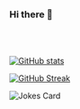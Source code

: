 ### Hi there 👋

<br />
<br />

[![GitHub stats](https://github-readme-stats.vercel.app/api?username=gimmyxd&count_private=true&show_icons=true)](https://github.com/gimmyxd)

[![GitHub Streak](https://github-readme-streak-stats.herokuapp.com/?user=gimmyxd&ring=5b97f3&currStreakLabel=3881ed&fire=5b97f3)](https://github.com/gimmyxd)

![Jokes Card](https://readme-jokes.vercel.app/api?hideBorder&theme=react&bgColor=%23fffefe&qColor=%2325252c&aColor=%233081ec&textColor=%233081ec)



<!--
**gimmyxd/gimmyxd** is a ✨ _special_ ✨ repository because its `README.md` (this file) appears on your GitHub profile.

Here are some ideas to get you started:

- 🔭 I’m currently working on ...
- 🌱 I’m currently learning ...
- 👯 I’m looking to collaborate on ...
- 🤔 I’m looking for help with ...
- 💬 Ask me about ...
- 📫 How to reach me: ...
- 😄 Pronouns: ...
- ⚡ Fun fact: ...
-->
